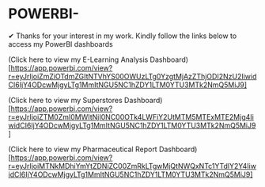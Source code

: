 # POWERBI-
✔ Thanks for your interest in my work. Kindly follow the links below to access my PowerBI dashboards

(Click here to view my E-Learning Analysis Dashboard)[https://app.powerbi.com/view?r=eyJrIjoiZmZiOTdmZGItNTVhYS00OWUzLTg0YzgtMjAzZThjODI2NzU2IiwidCI6IjY4ODcwMjgyLTg1MmItNGU5NC1hZDY1LTM0YTU3MTk2NmQ5MiJ9]

(Click here to view my Superstores Dashboard)[https://app.powerbi.com/view?r=eyJrIjoiZTM0ZmI0MWItNjI0NC00OTk4LWFiY2UtMTM5MTExMTE2Mjg4IiwidCI6IjY4ODcwMjgyLTg1MmItNGU5NC1hZDY1LTM0YTU3MTk2NmQ5MiJ9]

(Click here to view my Pharmaceutical Report Dashboard)[https://app.powerbi.com/view?r=eyJrIjoiMTNkMDhiYmYtZDNiZC00ZmRkLTgwMjQtNWQxNTc1YTdlY2Y4IiwidCI6IjY4ODcwMjgyLTg1MmItNGU5NC1hZDY1LTM0YTU3MTk2NmQ5MiJ9]
